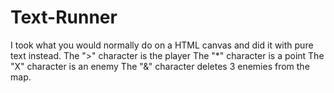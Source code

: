 # Text-Runner
I took what you would normally do on a HTML canvas and did it with pure text instead.
The ">" character is the player
The "*" character is a point
The "X" character is an enemy
The "&" character deletes 3 enemies from the map.
